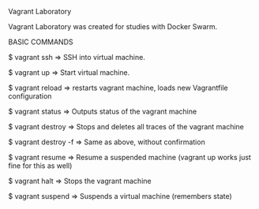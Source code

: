 Vagrant Laboratory

Vagrant Laboratory was created for studies with Docker Swarm.

BASIC COMMANDS

$ vagrant ssh => SSH into virtual machine.

$ vagrant up => Start virtual machine.

$ vagrant reload => restarts vagrant machine, loads new Vagrantfile configuration

$ vagrant status => Outputs status of the vagrant machine

$ vagrant destroy => Stops and deletes all traces of the vagrant machine

$ vagrant destroy -f => Same as above, without confirmation

$ vagrant resume => Resume a suspended machine (vagrant up works just fine for this as well)

$ vagrant halt => Stops the vagrant machine

$ vagrant suspend => Suspends a virtual machine (remembers state)
